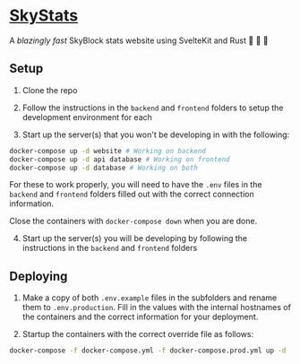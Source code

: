 # [SkyStats](https://skystats.dev)

A *blazingly fast* SkyBlock stats website using SvelteKit and Rust 🚀 🚀 🚀

## Setup
1. Clone the repo

2. Follow the instructions in the `backend` and `frontend` folders to setup the development environment for each

3. Start up the server(s) that you won't be developing in with the following:

```bash
docker-compose up -d website # Working on backend
docker-compose up -d api database # Working on frontend
docker-compose up -d database # Working on both
```

For these to work properly, you will need to have the `.env` files in the `backend` and `frontend` folders filled out with the correct connection information.

Close the containers with `docker-compose down` when you are done.

4. Start up the server(s) you will be developing by following the instructions in the `backend` and `frontend` folders

## Deploying

1. Make a copy of both `.env.example` files in the subfolders and rename them to `.env.production`. Fill in the values with the internal hostnames of the containers and the correct information for your deployment.

2. Startup the containers with the correct override file as follows:

```bash
docker-compose -f docker-compose.yml -f docker-compose.prod.yml up -d
```
